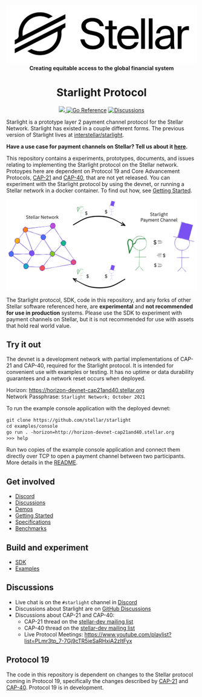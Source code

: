 <div align="center">
<a href="https://stellar.org"><img alt="Stellar" src="https://github.com/stellar/.github/raw/master/stellar-logo.png" width="558" /></a>
<br/>
<strong>Creating equitable access to the global financial system</strong>
<h1>Starlight Protocol</h1>
</div>
<p align="center">
<a href="https://github.com/stellar/starlight/actions/workflows/sdk.yml"><img src="https://github.com/stellar/starlight/actions/workflows/sdk.yml/badge.svg" />
<a href="https://pkg.go.dev/github.com/stellar/starlight/sdk"><img src="https://pkg.go.dev/badge/github.com/stellar/starlight/sdk.svg" alt="Go Reference"></a>
<a href="https://github.com/stellar/starlight/discussions"><img src="https://img.shields.io/github/discussions/stellar/starlight" alt="Discussions"></a>
</p>

Starlight is a prototype layer 2 payment channel protocol for the Stellar Network. Starlight has existed in a couple different forms. The previous version of Starlight lives at [interstellar/starlight](https://github.com/interstellar/starlight).
  
**Have a use case for payment channels on Stellar? Tell us about it [here](https://github.com/stellar/starlight/discussions/new?category=use-cases).**

This repository contains a experiments, prototypes, documents, and issues
relating to implementing the Starlight protocol on the Stellar network.
Protoypes here are dependent on Protocol 19 and Core Advancement Protocols, [CAP-21] and
[CAP-40], that are not yet released. You can experiment with the
Starlight protocol by using the devnet, or running a Stellar network in
a docker container. To find out how, see [Getting
Started](Getting%20Started.md).

![Diagram of two people opening a payment channel, transacting off-network, and closing the payment channel.](README-diagram.png)

The Starlight protocol, SDK, code in this repository, and any forks of other Stellar software referenced here, are **experimental** and **not recommended for use in production** systems. Please use the SDK to experiment with payment channels on Stellar, but it is not recommended for use with assets that hold real world value.

## Try it out

The devnet is a development network with partial implementations of CAP-21 and
CAP-40, required for the Starlight protocol. It is intended for convenient use
with examples or testing. It has no uptime or data durability guarantees and a
network reset occurs when deployed.

Horizon: https://horizon-devnet-cap21and40.stellar.org  
Network Passphrase: `Starlight Network; October 2021`

To run the example console application with the deployed devnet:

```
git clone https://github.com/stellar/starlight
cd examples/console
go run . -horizon=http://horizon-devnet-cap21and40.stellar.org
>>> help
```

Run two copies of the example console application and connect them directly over
TCP to open a payment channel between two participants.
More details in the [README](https://github.com/stellar/starlight/tree/main/examples/console).

## Get involved

- [Discord](https://discord.gg/xGWRjyNzQh)
- [Discussions](https://github.com/stellar/starlight/discussions)
- [Demos](https://github.com/stellar/starlight/discussions/categories/demos)
- [Getting Started](Getting%20Started.md)
- [Specifications](specifications/)
- [Benchmarks](benchmarks/)

## Build and experiment

- [SDK](https://pkg.go.dev/github.com/stellar/starlight/sdk)
- [Examples](examples/)

## Discussions

- Live chat is on the `#starlight` channel in [Discord](https://discord.gg/xGWRjyNzQh)
- Discussions about Starlight are on [GitHub Discussions](https://github.com/stellar/starlight/discussions)
- Discussions about CAP-21 and CAP-40:
  - CAP-21 thread on the [stellar-dev mailing list](https://groups.google.com/g/stellar-dev/c/Wp7gNaJvt40)
  - CAP-40 thread on the [stellar-dev mailing list](https://groups.google.com/g/stellar-dev/c/Wp7gNaJvt40)
  - Live Protocol Meetings: https://www.youtube.com/playlist?list=PLmr3tp_7-7Gj9cTR5ieSaRHxiA2zItFyx

## Protocol 19

The code in this repository is dependent on changes to the Stellar protocol coming in Protocol 19, specifically the changes described by [CAP-21] and [CAP-40]. Protocol 19 is in development.

[CAP-21]: https://stellar.org/protocol/cap-21
[CAP-40]: https://stellar.org/protocol/cap-40
